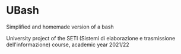 # UBash
 Simplified and homemade version of a bash

University project of the SETI (Sistemi di elaborazione e trasmissione dell'informazione) course, academic year 2021/22

